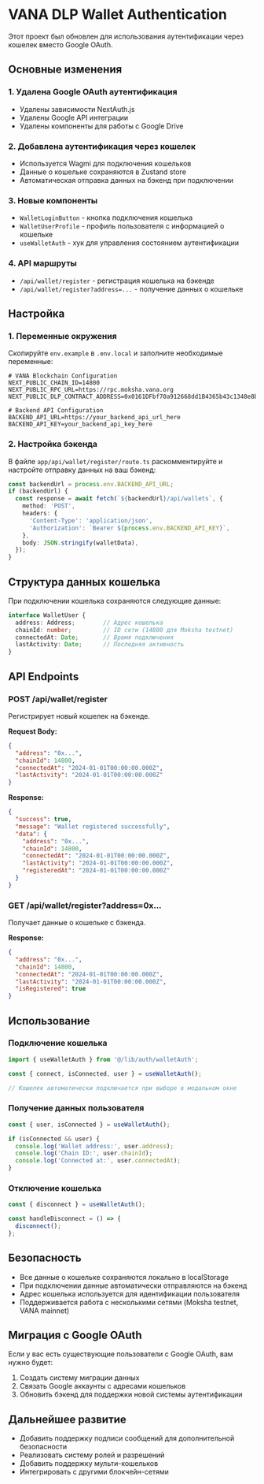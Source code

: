 # VANA DLP Wallet Authentication

Этот проект был обновлен для использования аутентификации через кошелек вместо Google OAuth.

## Основные изменения

### 1. Удалена Google OAuth аутентификация
- Удалены зависимости NextAuth.js
- Удалены Google API интеграции
- Удалены компоненты для работы с Google Drive

### 2. Добавлена аутентификация через кошелек
- Используется Wagmi для подключения кошельков
- Данные о кошельке сохраняются в Zustand store
- Автоматическая отправка данных на бэкенд при подключении

### 3. Новые компоненты
- `WalletLoginButton` - кнопка подключения кошелька
- `WalletUserProfile` - профиль пользователя с информацией о кошельке
- `useWalletAuth` - хук для управления состоянием аутентификации

### 4. API маршруты
- `/api/wallet/register` - регистрация кошелька на бэкенде
- `/api/wallet/register?address=...` - получение данных о кошельке

## Настройка

### 1. Переменные окружения
Скопируйте `env.example` в `.env.local` и заполните необходимые переменные:

```env
# VANA Blockchain Configuration
NEXT_PUBLIC_CHAIN_ID=14800
NEXT_PUBLIC_RPC_URL=https://rpc.moksha.vana.org
NEXT_PUBLIC_DLP_CONTRACT_ADDRESS=0x0161DFbf70a912668dd1B4365b43c1348e8bD3ab

# Backend API Configuration
BACKEND_API_URL=https://your_backend_api_url_here
BACKEND_API_KEY=your_backend_api_key_here
```

### 2. Настройка бэкенда
В файле `app/api/wallet/register/route.ts` раскомментируйте и настройте отправку данных на ваш бэкенд:

```typescript
const backendUrl = process.env.BACKEND_API_URL;
if (backendUrl) {
  const response = await fetch(`${backendUrl}/api/wallets`, {
    method: 'POST',
    headers: {
      'Content-Type': 'application/json',
      'Authorization': `Bearer ${process.env.BACKEND_API_KEY}`,
    },
    body: JSON.stringify(walletData),
  });
}
```

## Структура данных кошелька

При подключении кошелька сохраняются следующие данные:

```typescript
interface WalletUser {
  address: Address;        // Адрес кошелька
  chainId: number;         // ID сети (14800 для Moksha testnet)
  connectedAt: Date;       // Время подключения
  lastActivity: Date;      // Последняя активность
}
```

## API Endpoints

### POST /api/wallet/register
Регистрирует новый кошелек на бэкенде.

**Request Body:**
```json
{
  "address": "0x...",
  "chainId": 14800,
  "connectedAt": "2024-01-01T00:00:00.000Z",
  "lastActivity": "2024-01-01T00:00:00.000Z"
}
```

**Response:**
```json
{
  "success": true,
  "message": "Wallet registered successfully",
  "data": {
    "address": "0x...",
    "chainId": 14800,
    "connectedAt": "2024-01-01T00:00:00.000Z",
    "lastActivity": "2024-01-01T00:00:00.000Z",
    "registeredAt": "2024-01-01T00:00:00.000Z"
  }
}
```

### GET /api/wallet/register?address=0x...
Получает данные о кошельке с бэкенда.

**Response:**
```json
{
  "address": "0x...",
  "chainId": 14800,
  "connectedAt": "2024-01-01T00:00:00.000Z",
  "lastActivity": "2024-01-01T00:00:00.000Z",
  "isRegistered": true
}
```

## Использование

### Подключение кошелька
```typescript
import { useWalletAuth } from '@/lib/auth/walletAuth';

const { connect, isConnected, user } = useWalletAuth();

// Кошелек автоматически подключается при выборе в модальном окне
```

### Получение данных пользователя
```typescript
const { user, isConnected } = useWalletAuth();

if (isConnected && user) {
  console.log('Wallet address:', user.address);
  console.log('Chain ID:', user.chainId);
  console.log('Connected at:', user.connectedAt);
}
```

### Отключение кошелька
```typescript
const { disconnect } = useWalletAuth();

const handleDisconnect = () => {
  disconnect();
};
```

## Безопасность

- Все данные о кошельке сохраняются локально в localStorage
- При подключении данные автоматически отправляются на бэкенд
- Адрес кошелька используется для идентификации пользователя
- Поддерживается работа с несколькими сетями (Moksha testnet, VANA mainnet)

## Миграция с Google OAuth

Если у вас есть существующие пользователи с Google OAuth, вам нужно будет:

1. Создать систему миграции данных
2. Связать Google аккаунты с адресами кошельков
3. Обновить бэкенд для поддержки новой системы аутентификации

## Дальнейшее развитие

- Добавить поддержку подписи сообщений для дополнительной безопасности
- Реализовать систему ролей и разрешений
- Добавить поддержку мульти-кошельков
- Интегрировать с другими блокчейн-сетями 